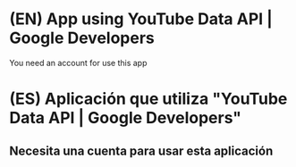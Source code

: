 # (EN) App using YouTube Data API | Google Developers
You need an account for use this app

# (ES) Aplicación que utiliza "YouTube Data API | Google Developers"

## Necesita una cuenta para usar esta aplicación
